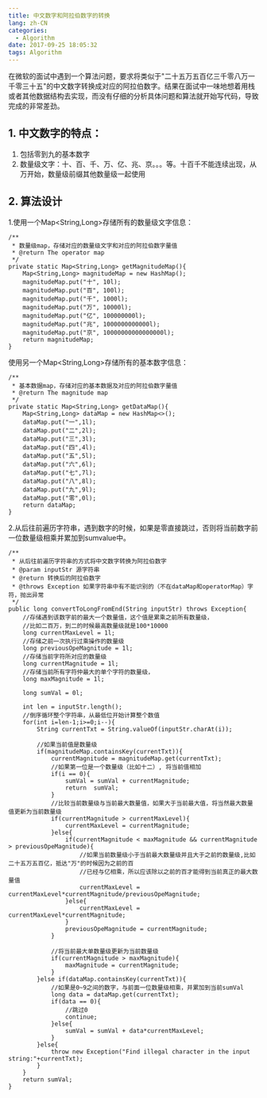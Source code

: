 ```yaml
---
title: 中文数字和阿拉伯数字的转换
lang: zh-CN
categories:
  - Algorithm
date: 2017-09-25 18:05:32
tags: Algorithm
---
```

在微软的面试中遇到一个算法问题，要求将类似于"二十五万五百亿三千零八万一千零三十五"的中文数字转换成对应的阿拉伯数字。结果在面试中一味地想着用栈或者其他数据结构去实现，而没有仔细的分析具体问题和算法就开始写代码，导致完成的非常差劲。
## 1. 中文数字的特点：
1. 包括零到九的基本数字
2. 数量级文字：十、百、千、万、亿、兆、京。。。等。十百千不能连续出现，从万开始，数量级前缀其他数量级一起使用

## 2. 算法设计
1.使用一个Map<String,Long>存储所有的数量级文字信息：

	/**
     * 数量级map，存储对应的数量级文字和对应的阿拉伯数字量值
     * @return The operator map
     */
    private static Map<String,Long> getMagnitudeMap(){
        Map<String,Long> magnitudeMap = new HashMap();
        magnitudeMap.put("十", 10l);
        magnitudeMap.put("百", 100l);
        magnitudeMap.put("千", 1000l);
        magnitudeMap.put("万", 10000l);
        magnitudeMap.put("亿", 100000000l);
        magnitudeMap.put("兆", 1000000000000l);
        magnitudeMap.put("京", 10000000000000000l);
        return magnitudeMap;
    }

 使用另一个Map<String,Long>存储所有的基本数字信息：
 		   
    /**
     * 基本数据map，存储对应的基本数据及对应的阿拉伯数字量值
     * @return The magnitude map
     */
    private static Map<String,Long> getDataMap(){
        Map<String,Long> dataMap = new HashMap<>();
        dataMap.put("一",1l);
        dataMap.put("二",2l);
        dataMap.put("三",3l);
        dataMap.put("四",4l);
        dataMap.put("五",5l);
        dataMap.put("六",6l);
        dataMap.put("七",7l);
        dataMap.put("八",8l);
        dataMap.put("九",9l);
        dataMap.put("零",0l);
        return dataMap;
    }    
2.从后往前遍历字符串，遇到数字的时候，如果是零直接跳过，否则将当前数字前一位数量级相乘并累加到sumvalue中。


	/**
     * 从后往前遍历字符串的方式将中文数字转换为阿拉伯数字
     * @param inputStr 源字符串
     * @return 转换后的阿拉伯数字
     * @throws Exception 如果字符串中有不能识别的（不在dataMap和operatorMap）字符，抛出异常
     */
    public long convertToLongFromEnd(String inputStr) throws Exception{
        //存储遇到该数字前的最大一个数量值，这个值是累乘之前所有数量级，
        //比如二百万，到二的时候最高数量级就是100*10000
        long currentMaxLevel = 1l;
        //存储之前一次执行过乘操作的数量级
        long previousOpeMagnitude = 1l;
        //存储当前字符所对应的数量级
        long currentMagnitude = 1l;
        //存储当前所有字符仲最大的单个字符的数量级，
        long maxMagnitude = 1l;

        long sumVal = 0l;

        int len = inputStr.length();
        //倒序循环整个字符串，从最低位开始计算整个数值
        for(int i=len-1;i>=0;i--){
            String currentTxt = String.valueOf(inputStr.charAt(i));

            //如果当前值是数量级
            if(magnitudeMap.containsKey(currentTxt)){
                currentMagnitude = magnitudeMap.get(currentTxt);
                //如果第一位是一个数量级（比如十二）, 将当前值相加
                if(i == 0){
                    sumVal = sumVal + currentMagnitude;
                    return  sumVal;
                }
                //比较当前数量级与当前最大数量值，如果大于当前最大值，将当然最大数量值更新为当前数量级
                if(currentMagnitude > currentMaxLevel){
                    currentMaxLevel = currentMagnitude;
                }else{
                    if(currentMagnitude < maxMagnitude && currentMagnitude > previousOpeMagnitude){
                        //如果当前数量级小于当前最大数量级并且大于之前的数量级,比如二十五万五百亿，抵达"万"的时候因为之前的百
                        //已经与亿相乘，所以应该除以之前的百才能得到当前真正的最大数量值
                        currentMaxLevel = currentMaxLevel*currentMagnitude/previousOpeMagnitude;
                    }else{
                        currentMaxLevel = currentMaxLevel*currentMagnitude;
                    }
                    previousOpeMagnitude = currentMagnitude;
                }

                //将当前最大单数量级更新为当前数量级
                if(currentMagnitude > maxMagnitude){
                    maxMagnitude = currentMagnitude;
                }
            }else if(dataMap.containsKey(currentTxt)){
                //如果是0~9之间的数字，与前面一位数量级相乘，并累加到当前sumVal
                long data = dataMap.get(currentTxt);
                if(data == 0){
                    //跳过0
                    continue;
                }else{
                    sumVal = sumVal + data*currentMaxLevel;
                }
            }else{
                throw new Exception("Find illegal character in the input string:"+currentTxt);
            }
        }
        return sumVal;
    }